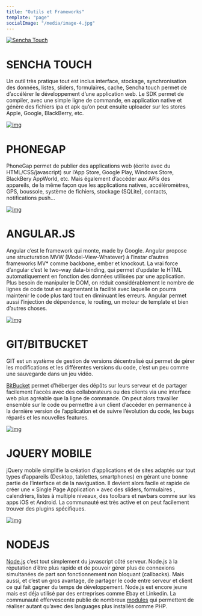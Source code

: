 ```yaml
---
title: "Outils et Frameworks"
template: "page"
socialImage: "/media/image-4.jpg"
---
```


[![Sencha Touch](/media/outils-et-frameworks/sencha-logo.png)](http://www.sencha.com/products/touch)
# SENCHA TOUCH
Un outil très pratique tout est inclus interface, stockage, synchronisation des données, listes, sliders, formulaires, cache, Sencha touch permet de d’accélérer le développement d’une application web. Le SDK permet de compiler, avec une simple ligne de commande, en application native et génère des fichiers ipa et apk qu’on peut ensuite uploader sur les stores Apple, Google, BlackBerry, etc.

[![img](/media/outils-et-frameworks/mobile-phonegap.jpg)](http://phonegap.com/)
# PHONEGAP
PhoneGap permet de publier des applications web (écrite avec du HTML/CSS/javascript) sur l’App Store, Google Play, Windows Store, BlackBery AppWorld, etc. Mais également d’accéder aux APIs des appareils, de la même façon que les applications natives, accéléromètres, GPS, boussole, système de fichiers, stockage (SQLite), contacts, notifications push…

[![img](/media/outils-et-frameworks/AngularJS.png)](http://http//angularjs.org/)
#  ANGULAR.JS
Angular c’est le framework qui monte, made by Google. Angular propose une structuration MVW (Model-View-Whatever) à l’instar d’autres frameworks MV* comme backbone, ember et knockout. La vrai force d’angular c’est le two-way data-binding, qui permet d’updater le HTML automatiquement en fonction des données utilisées par une application. Plus besoin de manipuler le DOM, on réduit considérablement le nombre de lignes de code tout en augmentant la facilité avec laquelle on pourra maintenir le code plus tard tout en diminuant les erreurs. Angular permet aussi l’injection de dépendence, le routing, un moteur de template et bien d’autres choses.

[![img](/media/outils-et-frameworks/logoBitBucketPNG.png)](https://fr.atlassian.com/software/bitbucket)
# GIT/BITBUCKET
GIT est un système de gestion de versions décentralisé qui permet de gérer les modifications et les différentes versions du code, c’est un peu comme une sauvegarde dans un jeu vidéo.

[BitBucket](https://fr.atlassian.com/software/bitbucket) permet d’héberger des dépôts sur leurs serveur et de partager facilement l’accès avec des collaborateurs ou des clients via une interface web plus agréable que la ligne de commande. On peut alors travailler ensemble sur le code ou permettre à un client d’accéder en permanence à la dernière version de l’application et de suivre l’évolution du code, les bugs réparés et les nouvelles features.

[![img](/media/outils-et-frameworks/jquery_mobile.jpg)](https://jquerymobile.com/)
# JQUERY MOBILE
jQuery mobile simplifie la création d’applications et de sites adaptés sur tout types d’appareils (Desktop, tablettes, smartphones) en gérant une bonne partie de l’interface et de la naviguation. Il devient alors facile et rapide de créer une « Single Page Application » avec des sliders, formulaires , calendriers, listes à multiple niveaux, des toolbars et navbars comme sur les apps iOS et Android. La communauté est très active et on peut facilement trouver des plugins spécifiques.

[![img](/media/outils-et-frameworks/node.js-hosting.png)](https://nodejs.org/)
# NODEJS
[Node.js](https://nodejs.org/) c’est tout simplement du javascript côté serveur. Node.js à la réputation d’être plus rapide et de pouvoir gérer plus de connexions simultanées de part son fonctionnement non bloquant (callbacks). Mais aussi, et c’est un gros avantage, de partager le code entre serveur et client ce qui fait gagner du temps de développement. Node.js est encore jeune mais est déja utilisé par des entreprises comme Ebay et Linkedin. La communauté effervescente publie de nombreux [modules](https://npmjs.org/) qui permettent de réaliser autant qu’avec des languages plus installés comme PHP.

